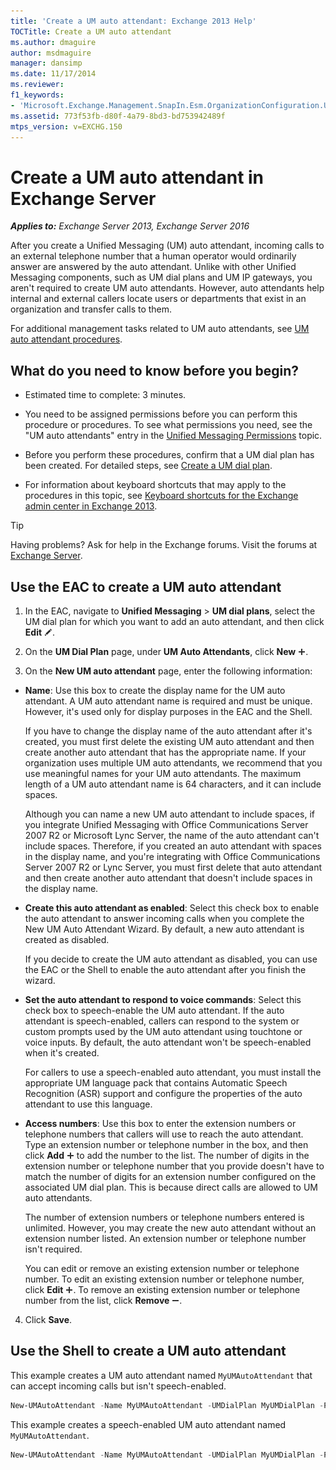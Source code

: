 ```yaml
---
title: 'Create a UM auto attendant: Exchange 2013 Help'
TOCTitle: Create a UM auto attendant
ms.author: dmaguire
author: msdmaguire
manager: dansimp
ms.date: 11/17/2014
ms.reviewer: 
f1_keywords:
- 'Microsoft.Exchange.Management.SnapIn.Esm.OrganizationConfiguration.UnifiedMessaging.CreateAutoAttendantWizardForm.CreateAutoAttendantWizardPage'
ms.assetid: 773f53fb-d80f-4a79-8bd3-bd753942489f
mtps_version: v=EXCHG.150
---
```


# Create a UM auto attendant in Exchange Server

_**Applies to:** Exchange Server 2013, Exchange Server 2016_

After you create a Unified Messaging (UM) auto attendant, incoming calls to an external telephone number that a human operator would ordinarily answer are answered by the auto attendant. Unlike with other Unified Messaging components, such as UM dial plans and UM IP gateways, you aren't required to create UM auto attendants. However, auto attendants help internal and external callers locate users or departments that exist in an organization and transfer calls to them.

For additional management tasks related to UM auto attendants, see [UM auto attendant procedures](um-auto-attendant-procedures-exchange-2013-help.md).

## What do you need to know before you begin?

- Estimated time to complete: 3 minutes.

- You need to be assigned permissions before you can perform this procedure or procedures. To see what permissions you need, see the "UM auto attendants" entry in the [Unified Messaging Permissions](http://technet.microsoft.com/library/d326c3bc-8f33-434a-bf02-a83cc26a5498.aspx) topic.

- Before you perform these procedures, confirm that a UM dial plan has been created. For detailed steps, see [Create a UM dial plan](create-um-dial-plan-exchange-2013-help.md).

- For information about keyboard shortcuts that may apply to the procedures in this topic, see [Keyboard shortcuts for the Exchange admin center in Exchange 2013](keyboard-shortcuts-in-the-exchange-admin-center-2013-help.md).

> [!TIP]
> Having problems? Ask for help in the Exchange forums. Visit the forums at [Exchange Server](https://go.microsoft.com/fwlink/p/?linkId=60612).

## Use the EAC to create a UM auto attendant

1. In the EAC, navigate to **Unified Messaging** \> **UM dial plans**, select the UM dial plan for which you want to add an auto attendant, and then click **Edit** ![Edit icon](images/ITPro_EAC_EditIcon.gif).

2. On the **UM Dial Plan** page, under **UM Auto Attendants**, click **New** ![Add Icon](images/ITPro_EAC_AddIcon.gif).

3. On the **New UM auto attendant** page, enter the following information:

  - **Name**: Use this box to create the display name for the UM auto attendant. A UM auto attendant name is required and must be unique. However, it's used only for display purposes in the EAC and the Shell.

    If you have to change the display name of the auto attendant after it's created, you must first delete the existing UM auto attendant and then create another auto attendant that has the appropriate name. If your organization uses multiple UM auto attendants, we recommend that you use meaningful names for your UM auto attendants. The maximum length of a UM auto attendant name is 64 characters, and it can include spaces.

    Although you can name a new UM auto attendant to include spaces, if you integrate Unified Messaging with Office Communications Server 2007 R2 or Microsoft Lync Server, the name of the auto attendant can't include spaces. Therefore, if you created an auto attendant with spaces in the display name, and you're integrating with Office Communications Server 2007 R2 or Lync Server, you must first delete that auto attendant and then create another auto attendant that doesn't include spaces in the display name.

  - **Create this auto attendant as enabled**: Select this check box to enable the auto attendant to answer incoming calls when you complete the New UM Auto Attendant Wizard. By default, a new auto attendant is created as disabled.

    If you decide to create the UM auto attendant as disabled, you can use the EAC or the Shell to enable the auto attendant after you finish the wizard.

  - **Set the auto attendant to respond to voice commands**: Select this check box to speech-enable the UM auto attendant. If the auto attendant is speech-enabled, callers can respond to the system or custom prompts used by the UM auto attendant using touchtone or voice inputs. By default, the auto attendant won't be speech-enabled when it's created.

    For callers to use a speech-enabled auto attendant, you must install the appropriate UM language pack that contains Automatic Speech Recognition (ASR) support and configure the properties of the auto attendant to use this language.

  - **Access numbers**: Use this box to enter the extension numbers or telephone numbers that callers will use to reach the auto attendant. Type an extension number or telephone number in the box, and then click **Add** ![Add Icon](images/ITPro_EAC_AddIcon.gif) to add the number to the list. The number of digits in the extension number or telephone number that you provide doesn't have to match the number of digits for an extension number configured on the associated UM dial plan. This is because direct calls are allowed to UM auto attendants.

    The number of extension numbers or telephone numbers entered is unlimited. However, you may create the new auto attendant without an extension number listed. An extension number or telephone number isn't required.

    You can edit or remove an existing extension number or telephone number. To edit an existing extension number or telephone number, click **Edit** ![Add Icon](images/ITPro_EAC_AddIcon.gif). To remove an existing extension number or telephone number from the list, click **Remove** ![Remove icon](images/ITPro_EAC_RemoveIcon.gif).

4. Click **Save**.

## Use the Shell to create a UM auto attendant

This example creates a UM auto attendant named `MyUMAutoAttendant` that can accept incoming calls but isn't speech-enabled.

```powershell
New-UMAutoAttendant -Name MyUMAutoAttendant -UMDialPlan MyUMDialPlan -PilotIdentifierList 55000 -Enabled $false
```

This example creates a speech-enabled UM auto attendant named `MyUMAutoAttendant`.

```powershell
New-UMAutoAttendant -Name MyUMAutoAttendant -UMDialPlan MyUMDialPlan -PilotIdentifierList 56000,56100 -SpeechEnabled $true
```
